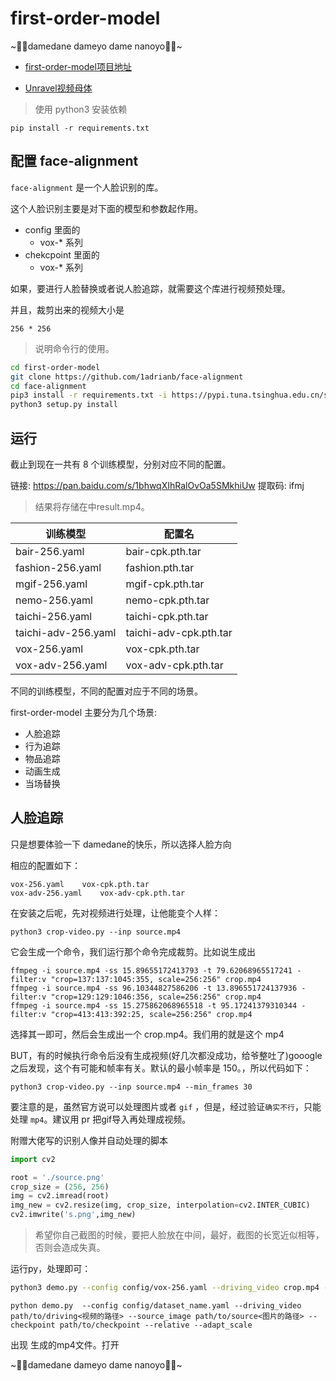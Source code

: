 # first-order-model

~🕺🕺damedane dameyo dame nanoyo🕺🕺~

- [first-order-model项目地址](https://github.com/AliaksandrSiarohin/first-order-model)


- [Unravel视频母体](https://www.bilibili.com/video/BV1wE411P7yj/?spm_id_from=333.788.videocard.19)

> 使用 python3 安装依赖
```
pip install -r requirements.txt
```


## 配置 face-alignment

`face-alignment` 是一个人脸识别的库。

这个人脸识别主要是对下面的模型和参数起作用。

 - config 里面的
    - vox-* 系列
 - chekcpoint 里面的
    - vox-* 系列

如果，要进行人脸替换或者说人脸追踪，就需要这个库进行视频预处理。

并且，裁剪出来的视频大小是

    256 * 256

> 说明命令行的使用。

```bash
cd first-order-model
git clone https://github.com/1adrianb/face-alignment
cd face-alignment
pip3 install -r requirements.txt -i https://pypi.tuna.tsinghua.edu.cn/simple
python3 setup.py install
```

## 运行

截止到现在一共有 8 个训练模型，分别对应不同的配置。

链接: https://pan.baidu.com/s/1bhwqXIhRalOvOa5SMkhiUw 提取码: ifmj 


> 结果将存储在中result.mp4。

|训练模型|配置名|
|-|-|
|bair-256.yaml	|bair-cpk.pth.tar
|fashion-256.yaml|	fashion.pth.tar
|mgif-256.yaml	|mgif-cpk.pth.tar
|nemo-256.yaml	|nemo-cpk.pth.tar
|taichi-256.yaml	|taichi-cpk.pth.tar
|taichi-adv-256.yaml	|taichi-adv-cpk.pth.tar
|vox-256.yaml	|vox-cpk.pth.tar
|vox-adv-256.yaml	|vox-adv-cpk.pth.tar|


不同的训练模型，不同的配置对应于不同的场景。

first-order-model 主要分为几个场景:

- 人脸追踪
- 行为追踪
- 物品追踪
- 动画生成
- 当场替换

## 人脸追踪

只是想要体验一下 damedane的快乐，所以选择人脸方向

相应的配置如下：
```
vox-256.yaml	vox-cpk.pth.tar
vox-adv-256.yaml	vox-adv-cpk.pth.tar
```

在安装之后呢，先对视频进行处理，让他能变个人样：
```
python3 crop-video.py --inp source.mp4
```


它会生成一个命令，我们运行那个命令完成裁剪。比如说生成出

```
ffmpeg -i source.mp4 -ss 15.89655172413793 -t 79.62068965517241 -filter:v "crop=137:137:1045:355, scale=256:256" crop.mp4
ffmpeg -i source.mp4 -ss 96.10344827586206 -t 13.896551724137936 -filter:v "crop=129:129:1046:356, scale=256:256" crop.mp4
ffmpeg -i source.mp4 -ss 15.275862068965518 -t 95.17241379310344 -filter:v "crop=413:413:392:25, scale=256:256" crop.mp4
```
选择其一即可，然后会生成出一个 crop.mp4。我们用的就是这个 mp4 

BUT，有的时候执行命令后没有生成视频(好几次都没成功，给爷整吐了)gooogle之后发现，这个有可能和帧率有关。默认的最小帧率是 150。，所以代码如下：
```
python3 crop-video.py --inp source.mp4 --min_frames 30
```

要注意的是，虽然官方说可以处理图片或者 `gif` ，但是，经过验证`确实不行`，只能处理 `mp4`。建议用 pr 把gif导入再处理成视频。

附赠大佬写的识别人像并自动处理的脚本
```py
import cv2

root = './source.png'
crop_size = (256, 256)
img = cv2.imread(root)
img_new = cv2.resize(img, crop_size, interpolation=cv2.INTER_CUBIC)
cv2.imwrite('s.png',img_new)
```

> 希望你自己截图的时候，要把人脸放在中间，最好，截图的长宽近似相等，否则会造成失真。

运行py，处理即可：

```bash
python3 demo.py --config config/vox-256.yaml --driving_video crop.mp4 --source_image s.png --checkpoint vox-cpk.pth.tar --result_video result.mp4 --relative --adapt_scale
```
```
python demo.py  --config config/dataset_name.yaml --driving_video path/to/driving<视频的路径> --source_image path/to/source<图片的路径> --checkpoint path/to/checkpoint --relative --adapt_scale
```

出现 生成的mp4文件。打开

~🕺🕺damedane dameyo dame nanoyo🕺🕺~
